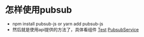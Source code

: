 # 怎样使用pubsub

- npm install pubsub-js or yarn add pubsub-js
- 然后就是使用api提供的方法了，具体看组件 
[Test](src%2Fcomponents%2FTest)
[PubsubService](src%2Fcomponents%2FPubsubService)

